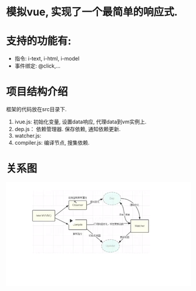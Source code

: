 # 模拟vue, 实现了一个最简单的响应式.
# 支持的功能有:
- 指令: i-text, i-html, i-model
- 事件绑定: @click,...

# 项目结构介绍
框架的代码放在src目录下.
1. ivue.js: 初始化变量, 设置data响应, 代理data到vm实例上.
2. dep.js： 依赖管理器. 保存依赖, 通知依赖更新.
3. watcher.js: 
4. compiler.js: 编译节点, 搜集依赖.

# 关系图
![vue关系图](vue关系图.png)